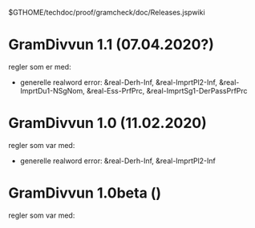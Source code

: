 $GTHOME/techdoc/proof/gramcheck/doc/Releases.jspwiki


#  GramDivvun 1.1 (07.04.2020?)


regler som er med:
* generelle realword error: &real-Derh-Inf, &real-ImprtPl2-Inf, &real-ImprtDu1-NSgNom, &real-Ess-PrfPrc, &real-ImprtSg1-DerPassPrfPrc


#  GramDivvun 1.0 (11.02.2020)


regler som var med:
* generelle realword error: &real-Derh-Inf, &real-ImprtPl2-Inf 


#  GramDivvun 1.0beta ()


regler som var med:
